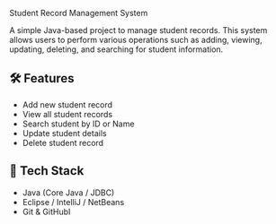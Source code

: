 Student Record Management System

A simple Java-based project to manage student records. This system allows users to perform various operations such as adding, viewing, updating, deleting, and searching for student information.

## 🛠️ Features

- Add new student record
- View all student records
- Search student by ID or Name
- Update student details
- Delete student record

## 🧰 Tech Stack

- Java (Core Java / JDBC)
- Eclipse / IntelliJ / NetBeans
- Git & GitHubI
